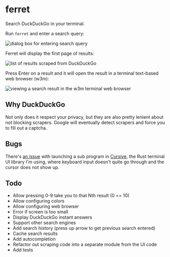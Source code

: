 # ferret

Search DuckDuckGo in your terminal.

Run `ferret` and enter a search query:

![dialog box for entering search query](docs/search_input.png)

Ferret will display the first page of results:

![list of results scraped from DuckDuckGo](docs/results_list.png)

Press Enter on a result and it will open the result in a terminal text-based web
browser (w3m):

![viewing a search result in the w3m terminal web browser](docs/w3m.png)

## Why DuckDuckGo

Not only does it respect your privacy, but they are also pretty lenient about
not blocking scrapers. Google will eventually detect scrapers and force you to
fill out a captcha.

## Bugs

There's [an issue]() with launching a sub program in [Cursive](), the Rust terminal
UI library I'm using, where keyboard input doesn't quite go through and the
cursor does not show up.

## Todo

* Allow pressing 0-9 take you to that Nth result (0 == 10)
* Allow configuring colors
* Allow configuring web browser
* Error if screen is too small
* Display DuckDuckGo instant answers
* Support other search engines
* Add search history (press up arrow to get previous search entered)
* Cache search results
* Add autocompletion
* Refactor out scraping code into a separate module from the UI code
* Add tests
